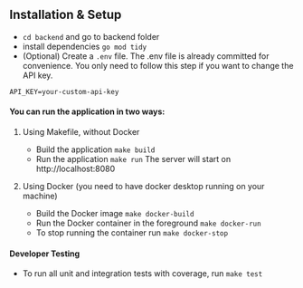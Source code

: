 ## Installation & Setup

- `cd backend` and go to backend folder
- install dependencies `go mod tidy`
- (Optional) Create a `.env` file. The .env file is already committed for convenience. You only need to follow this step if you want to change the API key.

```env
API_KEY=your-custom-api-key
```

#### You can run the application in two ways:

1. Using Makefile, without Docker

   - Build the application `make build`
   - Run the application `make run` The server will start on http://localhost:8080

2. Using Docker (you need to have docker desktop running on your machine)
   - Build the Docker image `make docker-build`
   - Run the Docker container in the foreground `make docker-run`
   - To stop running the container run `make docker-stop`

#### Developer Testing

- To run all unit and integration tests with coverage, run `make test`

